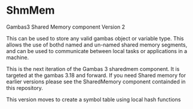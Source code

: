 # ShmMem

Gambas3 Shared Memory component Version 2

This can be used to store any valid gambas object or variable type.
This allows the use of bothd named and un-named shared 
memory segments, and can be used to communicate between local tasks or applications in a machine.

This is the next iteration of the Gambas 3 sharedmem component. It is targeted at the 
gambas 3.18 and forward. If you need Shared memory for earlier versions please see the 
SharedMemory component containded in this repository.

This version moves to create a symbol table using local hash functions
